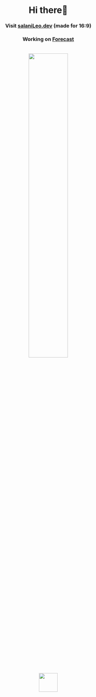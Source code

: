 <div id="header" align="center">

# Hi there👋 <h3>Visit <a class="link" href="https://salaniLeo.dev">salaniLeo.dev</a>  (made for 16:9)<br>
<h3>Working on <a class="link" href="https://github.com/SalaniLeo/Forecast">Forecast</a><br> <br> 


  <img height="50%" width="auto" src ="https://github-readme-stats.vercel.app/api/top-langs/?username=salaniLeo&layout=compact&hide_border=true&theme=darcula&bg_color=00000000&langs_count=6&hide=jupyter%20notebook,tex,css,php&exclude_repo=Pacman-AI">  <br>
  <br>
  
  <a href="https://ko-fi.com/salanileo"> <img align="center" src="https://storage.ko-fi.com/cdn/brandasset/kofi_bg_tag_dark.png" margin=12 height=60/></a>

     
</div>
